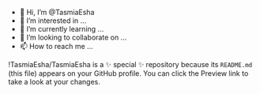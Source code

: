 - 👋 Hi, I’m @TasmiaEsha
- 👀 I’m interested in ...
- 🌱 I’m currently learning ...
- 💞️ I’m looking to collaborate on ...
- 📫 How to reach me ...

!TasmiaEsha/TasmiaEsha is a ✨ special ✨ repository because its `README.md` (this file) appears on your GitHub profile.
You can click the Preview link to take a look at your changes.

